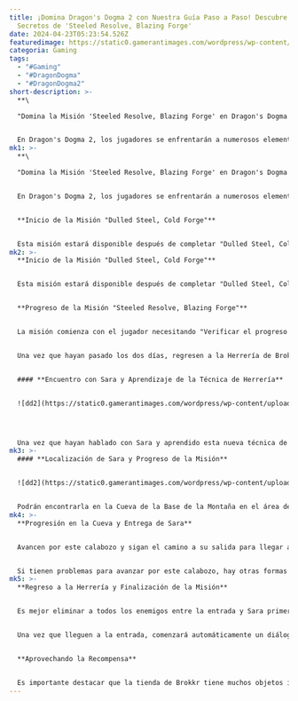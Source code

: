 ```yaml
---
title: ¡Domina Dragon's Dogma 2 con Nuestra Guía Paso a Paso! Descubre los
  Secretos de 'Steeled Resolve, Blazing Forge'
date: 2024-04-23T05:23:54.526Z
featuredimage: https://static0.gamerantimages.com/wordpress/wp-content/uploads/wm/2024/04/dragon-s-dogma-2_-how-to-farm-spurious-wings-2.jpg?q=70&fit=contain&w=1140&h=&dpr=1
categoria: Gaming
tags:
  - "#Gaming"
  - "#DragonDogma"
  - "#DragonDogma2"
short-description: >-
  **\

  "Domina la Misión 'Steeled Resolve, Blazing Forge' en Dragon's Dogma 2: Guía Completa"**


  En Dragon's Dogma 2, los jugadores se enfrentarán a numerosos elementos de la historia tanto de las misiones principales como secundarias. Una de esas misiones secundarias es "Steeled Resolve, Blazing Forge", que los jugadores recibirán una vez que hay
mk1: >-
  **\

  "Domina la Misión 'Steeled Resolve, Blazing Forge' en Dragon's Dogma 2: Guía Completa"**


  En Dragon's Dogma 2, los jugadores se enfrentarán a numerosos elementos de la historia tanto de las misiones principales como secundarias. Una de esas misiones secundarias es "Steeled Resolve, Blazing Forge", que los jugadores recibirán una vez que hayan llegado con éxito a la región de Battahl del mapa del juego.


  **Inicio de la Misión "Dulled Steel, Cold Forge"**


  Esta misión estará disponible después de completar "Dulled Steel, Cold Forge", que los jugadores recibirán del NPC conocido como Roman en el Castillo de Vernworth.
mk2: >-
  **Inicio de la Misión "Dulled Steel, Cold Forge"**


  Esta misión estará disponible después de completar "Dulled Steel, Cold Forge", que los jugadores recibirán del NPC conocido como Roman en el Castillo de Vernworth.


  **Progreso de la Misión "Steeled Resolve, Blazing Forge"**


  La misión comienza con el jugador necesitando "Verificar el progreso de Sara", pero no podrán ir directamente allí. Primero, los jugadores deberán avanzar manualmente el tiempo del mundo del juego en 2 días. Podrán hacer esto encontrando un banco cercano o visitando una de las posadas del juego.


  Una vez que hayan pasado los dos días, regresen a la Herrería de Brokkr, donde encontrarán a Sara. Expendan todas sus opciones de diálogo para obtener el siguiente objetivo de la misión, "Has aprendido una técnica de herrería especial".


  #### **Encuentro con Sara y Aprendizaje de la Técnica de Herrería**


  ![dd2](https://static0.gamerantimages.com/wordpress/wp-content/uploads/2024/04/dragon-s-dogma-2-sara-at-brokkr-s-smithy.jpg?q=70&fit=crop&w=1500&dpr=1 "dd2")




  Una vez que hayan hablado con Sara y aprendido esta nueva técnica de herrería, deberán pasar tiempo adicional de 2 días antes de poder comenzar la siguiente parte de la misión. Después de pasar el tiempo, regresen a la Herrería de Brokkr para hablar con Brokkr mismo. Expidan todas sus opciones de diálogo y necesitarán "Encontrar a Sara". Antes de partir, podrían querer mejorar algunos de sus equipos mientras estén en la herrería.
mk3: >-
  #### **Localización de Sara y Progreso de la Misión**


  ![dd2](https://static0.gamerantimages.com/wordpress/wp-content/uploads/2024/04/dragon-s-dogma-2-sara-forging-the-blazehammer.jpg?q=70&fit=crop&w=1500&dpr=1 "dd2")


  Podrán encontrarla en la Cueva de la Base de la Montaña en el área de la Isla Volcánica de Agamen en el mapa del juego. Para llegar aquí, viajen hacia el suroeste desde Bakbattahl. Pasarán por las Ruinas del Excavador, seguidas por la Cueva del Cañón a su izquierda. Sigan el camino hacia el sur y cruzarán un puente para llegar a la entrada del calabozo de la Gruta de Drabnir. A continuación, encontrarán una imagen con la entrada de este calabozo marcada.
mk4: >-
  **Progresión en la Cueva y Entrega de Sara**


  Avancen por este calabozo y sigan el camino a su salida para llegar a la Isla Volcánica de Agamen. Sigan el camino recto y llegarán a la Cueva de la Base de la Montaña. A continuación, se proporciona otra imagen de su ubicación exacta.


  Si tienen problemas para avanzar por este calabozo, hay otras formas de llegar a la Isla Volcánica de Agamen. Hablen con Sara dentro para progresar al siguiente objetivo de la misión, "Entregar a Sara a la entrada de la cueva". Sara casi habrá terminado de forjar un martillo de guerra, pero necesitará llegar al yunque en la entrada de la cueva para terminarlo antes de que se enfríe. El camino entre la entrada de la cueva y Sara tiene varios enemigos, y si tardan demasiado en llevar a Sara al yunque, el martillo de guerra se enfriará, y tendrán que empezar de nuevo.
mk5: >-
  **Regreso a la Herrería y Finalización de la Misión**


  Es mejor eliminar a todos los enemigos entre la entrada y Sara primero para que no haya nada que pueda consumir su tiempo y obligarlos a repetir este objetivo.


  Una vez que lleguen a la entrada, comenzará automáticamente un diálogo y Sara se dirigirá hacia el yunque. En este punto, su objetivo actual será "Regresar a la herrería". Regresen a la Herrería de Brokkr y expendan todo el diálogo entre Sara y Brokkr. Después, recibirán la espada regalia, que deberán llevar a Roman en el Castillo de Vernworth — habrá un indicador de su ubicación exacta en el mapa. Entregarle la espada a Roman completará la misión.


  **Aprovechando la Recompensa**


  Es importante destacar que la tienda de Brokkr tiene muchos objetos increíbles a la venta y es el lugar perfecto para gastar algunos de los 35,000 de oro que recibirán al completar esta misión.
---
```

